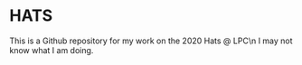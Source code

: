 # HATS
This is a Github repository for my work on the 2020 Hats @ LPC\n
I may not know what I am doing.
